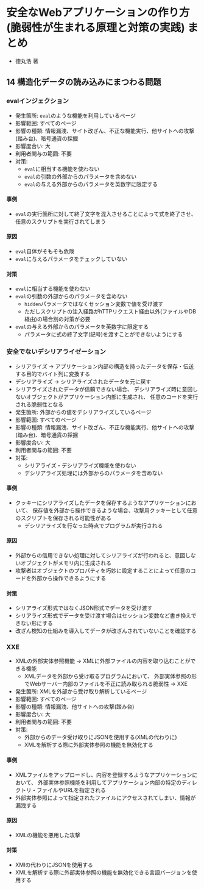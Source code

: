 # 安全なWebアプリケーションの作り方(脆弱性が生まれる原理と対策の実践) まとめ
- 徳丸浩 著

## 14 構造化データの読み込みにまつわる問題
### evalインジェクション
- 発生箇所: `eval`のような機能を利用しているページ
- 影響範囲: すべてのページ
- 影響の種類: 情報漏洩、サイト改ざん、不正な機能実行、他サイトへの攻撃(踏み台)、暗号通貨の採掘
- 影響度合い: 大
- 利用者関与の範囲: 不要
- 対策:
  - `eval`に相当する機能を使わない
  - `eval`の引数の外部からのパラメータを含めない
  - `eval`の与える外部からのパラメータを英数字に限定する

#### 事例
- `eval`の実行箇所に対して終了文字を混入させることによって式を終了させ、任意のスクリプトを実行されてしまう

#### 原因
- `eval`自体がそもそも危険
- `eval`に与えるパラメータをチェックしていない

#### 対策
- `eval`に相当する機能を使わない
- `eval`の引数の外部からのパラメータを含めない
  - `hidden`パラメータではなくセッション変数で値を受け渡す
  - ただしスクリプトの注入経路がhTTPリクエスト経由以外(ファイルやDB経由)の場合別の対策が必要
- `eval`の与える外部からのパラメータを英数字に限定する
  - パラメータに式の終了文字(記号)を渡すことができないようにする

### 安全でないデシリアライゼーション
- シリアライズ -> アプリケーション内部の構造を持ったデータを保存・伝送する目的でバイト列に変換する
- デシリアライズ -> シリアライズされたデータを元に戻す
- シリアライズされたデータが信頼できない場合、
  デシリアライズ時に意図しないオブジェクトがアプリケーション内部に生成され、
  任意のコードを実行される脆弱性となる
- 発生箇所: 外部からの値をデシリアライズしているページ
- 影響範囲: すべてのページ
- 影響の種類: 情報漏洩、サイト改ざん、不正な機能実行、他サイトへの攻撃(踏み台)、暗号通貨の採掘
- 影響度合い: 大
- 利用者関与の範囲: 不要
- 対策:
  - シリアライズ・デシリアライズ機能を使わない
  - デシリアライズ処理には外部からのパラメータを含めない

#### 事例
- クッキーにシリアライズしたデータを保存するようなアプリケーションにおいて、
  保存値を外部から操作できるような場合、攻撃用クッキーとして任意のスクリプトを保存される可能性がある
  - デシリアライズを行なった時点でプログラムが実行される

#### 原因
- 外部からの信用できない処理に対してシリアライズが行われると、意図しないオブジェクトがメモリ内に生成される
- 攻撃者はオブジェクトのプロパティを巧妙に設定することによって任意のコードを外部から操作できるようにする

#### 対策
- シリアライズ形式ではなくJSON形式でデータを受け渡す
- シリアライズ形式でデータを受け渡す場合はセッション変数など書き換えできない形にする
- 改ざん検知の仕組みを導入してデータが改ざんされていないことを確認する

### XXE
- XMLの外部実体参照機能 -> XMLに外部ファイルの内容を取り込むことができる機能
  - XMLデータを外部から受け取るプログラムにおいて、
    外部実体参照の形でWebサーバー内部のファイルを不正に読み取られる脆弱性 -> XXE
- 発生箇所: XMLを外部から受け取り解析しているページ
- 影響範囲: すべてのページ
- 影響の種類: 情報漏洩、他サイトへの攻撃(踏み台)
- 影響度合い: 大
- 利用者関与の範囲: 不要
- 対策:
  - 外部からのデータ受け取りにJSONを使用する(XMLの代わりに)
  - XMLを解析する際に外部実体参照の機能を無効化する

#### 事例
- XMLファイルをアップロードし、内容を登録するようなアプリケーションにおいて、
  外部実体参照機能を利用してアプリケーション内部の特定のディレクトリ・ファイルやURLを指定される
- 外部実体参照によって指定されたファイルにアクセスされてしまい、情報が漏洩する

#### 原因
- XMLの機能を悪用した攻撃

#### 対策
- XMlの代わりにJSONを使用する
- XMLを解析する際に外部実体参照の機能を無効化できる言語バージョンを使用する
